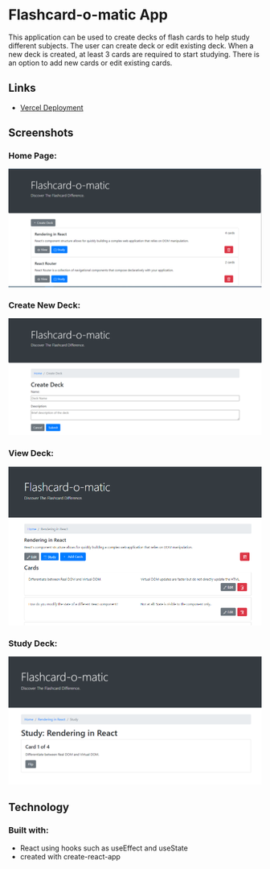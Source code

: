 # Flashcard-o-matic App

This application can be used to create decks of flash cards to help study different subjects. The user can create deck or edit existing deck. When a new deck is created, at least 3 cards are required to start studying. There is an option to add new cards or edit existing cards.

 ## Links
 - [Vercel Deployment](https://flashcards-project-neon.vercel.app/) 
 
 ## Screenshots
 
### Home Page:
![HomePage](./screenshots/HomePage.PNG)
### Create New Deck:
![NewDeck](./screenshots/CreateDeck.PNG)
### View Deck:
![ViewDeck](./screenshots/ViewDeck.PNG)
### Study Deck:
 ![StudyDeck](./screenshots/Study.PNG)
 
 ## Technology
 ### Built with:
 - React using hooks such as useEffect and useState
 - created with create-react-app

